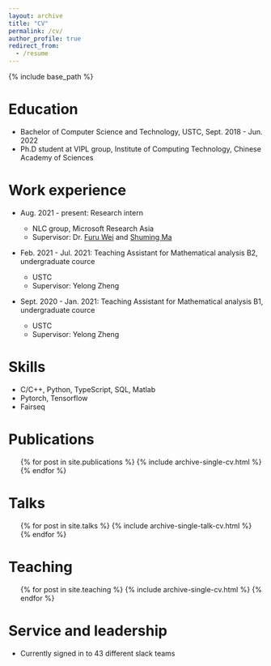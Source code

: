 ```yaml
---
layout: archive
title: "CV"
permalink: /cv/
author_profile: true
redirect_from:
  - /resume
---
```


{% include base_path %}

Education
======
* Bachelor of Computer Science and Technology, USTC, Sept. 2018 - Jun. 2022
* Ph.D student at VIPL group, Institute of Computing Technology, Chinese Academy of Sciences

Work experience
======
* Aug. 2021 - present: Research intern
  * NLC group, Microsoft Research Asia
  * Supervisor: Dr. [Furu Wei](http://gitnlp.org/) and [Shuming Ma](https://shumingma.com/)

* Feb. 2021 - Jul. 2021: Teaching Assistant for Mathematical analysis B2, undergraduate cource
  * USTC
  * Supervisor: Yelong Zheng

* Sept. 2020 - Jan. 2021: Teaching Assistant for Mathematical analysis B1, undergraduate cource
  * USTC
  * Supervisor: Yelong Zheng
  
Skills
======
* C/C++, Python, TypeScript, SQL, Matlab
* Pytorch, Tensorflow
* Fairseq

Publications
======
  <ul>{% for post in site.publications %}
    {% include archive-single-cv.html %}
  {% endfor %}</ul>
  
Talks
======
  <ul>{% for post in site.talks %}
    {% include archive-single-talk-cv.html %}
  {% endfor %}</ul>
  
Teaching
======
  <ul>{% for post in site.teaching %}
    {% include archive-single-cv.html %}
  {% endfor %}</ul>
  
Service and leadership
======
* Currently signed in to 43 different slack teams
